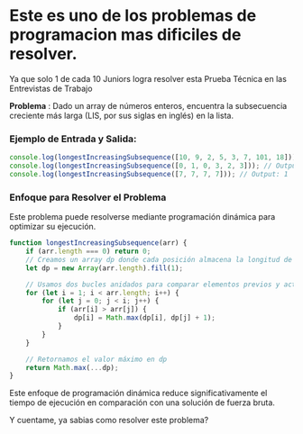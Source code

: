 # Este es uno de los problemas de programacion mas dificiles de resolver.
Ya que solo 1 de cada 10 Juniors logra resolver esta Prueba Técnica en las Entrevistas de Trabajo

**Problema** : Dado un array de números enteros, encuentra la subsecuencia creciente más larga (LIS, por sus siglas en inglés) en la lista.

### Ejemplo de Entrada y Salida:

``` javascript
console.log(longestIncreasingSubsequence([10, 9, 2, 5, 3, 7, 101, 18])); // Output: 4
console.log(longestIncreasingSubsequence([0, 1, 0, 3, 2, 3])); // Output: 4
console.log(longestIncreasingSubsequence([7, 7, 7, 7])); // Output: 1
```

### Enfoque para Resolver el Problema

Este problema puede resolverse mediante programación dinámica para optimizar su ejecución.

```javascript
function longestIncreasingSubsequence(arr) {
    if (arr.length === 0) return 0;
    // Creamos un array dp donde cada posición almacena la longitud de la subsecuencia creciente más larga hasta ese índice    
    let dp = new Array(arr.length).fill(1);

    // Usamos dos bucles anidados para comparar elementos previos y actualizar la longitud máxima 
    for (let i = 1; i < arr.length; i++) {
        for (let j = 0; j < i; j++) {
            if (arr[i] > arr[j]) {
                dp[i] = Math.max(dp[i], dp[j] + 1);
            }
        }
    }

    // Retornamos el valor máximo en dp
    return Math.max(...dp);
}
```
Este enfoque de programación dinámica reduce significativamente el tiempo de ejecución en comparación con una solución de fuerza bruta.

Y cuentame, ya sabias como resolver este problema?
